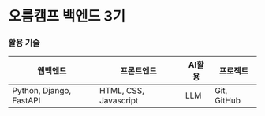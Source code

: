 # 오름캠프 백엔드 3기
### 활용 기술
|웹백엔드|프론트엔드|AI활용|프로젝트|
|---|---|---|---|
|Python, Django, FastAPI|HTML, CSS, Javascript|LLM|Git, GitHub|

